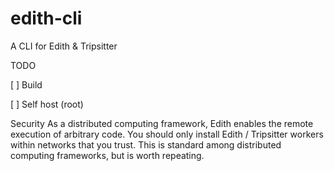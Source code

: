 # edith-cli

A CLI for Edith & Tripsitter

TODO

[ ]  Build

[ ]  Self host (root)

Security
As a distributed computing framework, Edith enables the remote execution of arbitrary code. You should only install Edith / Tripsitter workers within networks that you trust. This is standard among distributed computing frameworks, but is worth repeating.
